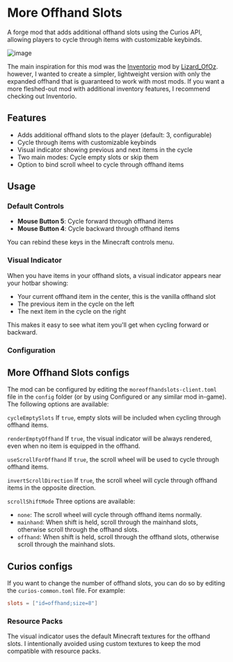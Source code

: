# More Offhand Slots

A forge mod that adds additional offhand slots using the Curios API, allowing players to cycle through items with customizable keybinds.

![image](https://media.forgecdn.net/attachments/description/null/description_db6266ce-f9f2-4c66-9a51-793366820bc9.png)

The main inspiration for this mod was the [Inventorio](https://www.curseforge.com/minecraft/mc-mods/inventorio-forge) 
mod by [Lizard_OfOz](https://www.curseforge.com/members/lizard_ofoz/projects).
however, I wanted to create a simpler, lightweight version with only the expanded offhand that is guaranteed to work with most mods.
If you want a more fleshed-out mod with additional inventory features, I recommend checking out Inventorio.

## Features

- Adds additional offhand slots to the player (default: 3, configurable)
- Cycle through items with customizable keybinds
- Visual indicator showing previous and next items in the cycle
- Two main modes: Cycle empty slots or skip them
- Option to bind scroll wheel to cycle through offhand items


## Usage

### Default Controls

- **Mouse Button 5**: Cycle forward through offhand items
- **Mouse Button 4**: Cycle backward through offhand items

You can rebind these keys in the Minecraft controls menu.

### Visual Indicator

When you have items in your offhand slots, a visual indicator appears near your hotbar showing:
- Your current offhand item in the center, this is the vanilla offhand slot
- The previous item in the cycle on the left
- The next item in the cycle on the right

This makes it easy to see what item you'll get when cycling forward or backward.

### Configuration

## More Offhand Slots configs

The mod can be configured by editing the `moreoffhandslots-client.toml` file in the `config` folder (or by using Configured or any similar mod in-game). The following options are available:

`cycleEmptySlots` If `true`, empty slots will be included when cycling through offhand items.

`renderEmptyOffhand` If `true`, the visual indicator will be always rendered, even when no item is equipped in the offhand.

`useScrollForOffhand` If `true`, the scroll wheel will be used to cycle through offhand items.

`invertScrollDirection` If `true`, the scroll wheel will cycle through offhand items in the opposite direction.

`scrollShiftMode` Three options are available:
- `none`: The scroll wheel will cycle through offhand items normally.
- `mainhand`:  When shift is held, scroll through the mainhand slots, otherwise scroll through the offhand slots.
- `offhand`: When shift is held, scroll through the offhand slots, otherwise scroll through the mainhand slots.

## Curios configs

If you want to change the number of offhand slots, you can do so by editing the `curios-common.toml` file.
For example:

```toml
slots = ["id=offhand;size=8"]
```

### Resource Packs

The visual indicator uses the default Minecraft textures for the offhand slots.
I intentionally avoided using custom textures to keep the mod compatible with resource packs.

